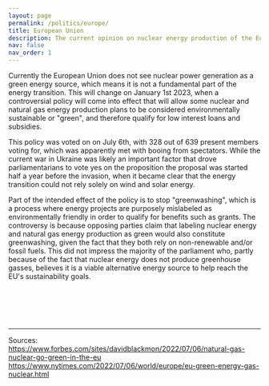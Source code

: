 ```yaml
---
layout: page
permalink: /politics/europe/
title: European Union
description: The current opinion on nuclear energy production of the European Union.
nav: false
nav_order: 1
---
```


Currently the European Union does not see nuclear power generation as a green energy source, which means it is not a fundamental part of the energy transition. This will change on January 1st 2023, when a controversial policy will come into effect that will allow some nuclear and natural gas energy production plans to be considered environmentally sustainable or "green", and therefore qualify for low interest loans and subsidies. 

This policy was voted on on July 6th, with 328 out of 639 present members voting for, which was apparently met with booing from spectators. While the current war in Ukraine was likely an important factor that drove parliamentarians to vote yes on the proposition the proposal was started half a year before the invasion, when it became clear that the energy transition could not rely solely on wind and solar energy.

Part of the intended effect of the policy is to stop "greenwashing", which is a process where energy projects are purposely mislabeled as environmentally friendly in order to qualify for benefits such as grants. The controversy is because opposing parties claim that labeling nuclear energy and natural gas energy production as green would also constitute greenwashing, given the fact that they both rely on non-renewable and/or fossil fuels. This did not impress the majority of the parliament who, partly because of the fact that nuclear energy does not produce greenhouse gasses, believes it is a viable alternative energy source to help reach the EU's sustainability goals.

<br><br><br><br>

***

Sources:<br>
https://www.forbes.com/sites/davidblackmon/2022/07/06/natural-gas-nuclear-go-green-in-the-eu
https://www.nytimes.com/2022/07/06/world/europe/eu-green-energy-gas-nuclear.html